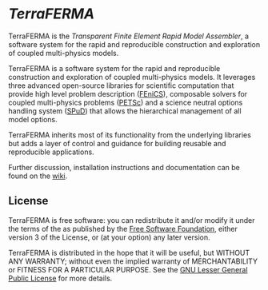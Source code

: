 # *TerraFERMA*

TerraFERMA is the *Transparent Finite Element Rapid Model Assembler*, a software system for the  rapid and reproducible construction and exploration of  coupled  multi-physics models.  

TerraFERMA is a software system for the  rapid and reproducible construction and exploration of  coupled  multi-physics models.  It
leverages three advanced open-source libraries for scientific computation that provide high level problem description
([FEniCS](http://fenicsproject.org)), composable solvers for coupled multi-physics problems ([PETSc](https://www.mcs.anl.gov/petsc))
and a science neutral options handling system
([SPuD](https://www.imperial.ac.uk/engineering/departments/earth-science/research/research-groups/amcg/software/spud/)) that allows the hierarchical management of all model options.  
  
TerraFERMA inherits most of its functionality from the underlying libraries but adds a layer of control and guidance for building reusable and reproducible applications.  

Further discussion, installation instructions and documentation can be found on the [wiki](../../wiki).

## License
TerraFERMA is free software: you can redistribute it and/or modify it under the terms of the as
published by the [Free Software Foundation](http://www.fsf.org), either version 3 of the License, or (at your option) any later version.

TerraFERMA is distributed in the hope that it will be useful, but WITHOUT ANY WARRANTY; without even the implied warranty of MERCHANTABILITY or FITNESS FOR A PARTICULAR PURPOSE.  See the [GNU Lesser General Public License](http://www.gnu.org/licenses/) for more details.

